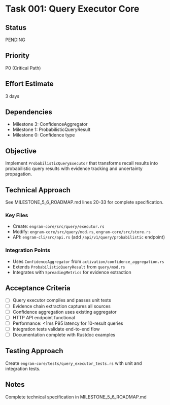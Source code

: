 # Task 001: Query Executor Core

## Status
PENDING

## Priority
P0 (Critical Path)

## Effort Estimate
3 days

## Dependencies
- Milestone 3: ConfidenceAggregator
- Milestone 1: ProbabilisticQueryResult
- Milestone 0: Confidence type

## Objective
Implement `ProbabilisticQueryExecutor` that transforms recall results into probabilistic query results with evidence tracking and uncertainty propagation.

## Technical Approach
See MILESTONE_5_6_ROADMAP.md lines 20-33 for complete specification.

### Key Files
- Create: `engram-core/src/query/executor.rs`
- Modify: `engram-core/src/query/mod.rs`, `engram-core/src/store.rs`
- API: `engram-cli/src/api.rs` (add `/api/v1/query/probabilistic` endpoint)

### Integration Points
- Uses `ConfidenceAggregator` from `activation/confidence_aggregation.rs`
- Extends `ProbabilisticQueryResult` from `query/mod.rs`
- Integrates with `SpreadingMetrics` for evidence extraction

## Acceptance Criteria
- [ ] Query executor compiles and passes unit tests
- [ ] Evidence chain extraction captures all sources
- [ ] Confidence aggregation uses existing aggregator
- [ ] HTTP API endpoint functional
- [ ] Performance: <1ms P95 latency for 10-result queries
- [ ] Integration tests validate end-to-end flow
- [ ] Documentation complete with Rustdoc examples

## Testing Approach
Create `engram-core/tests/query_executor_tests.rs` with unit and integration tests.

## Notes
Complete technical specification in MILESTONE_5_6_ROADMAP.md
